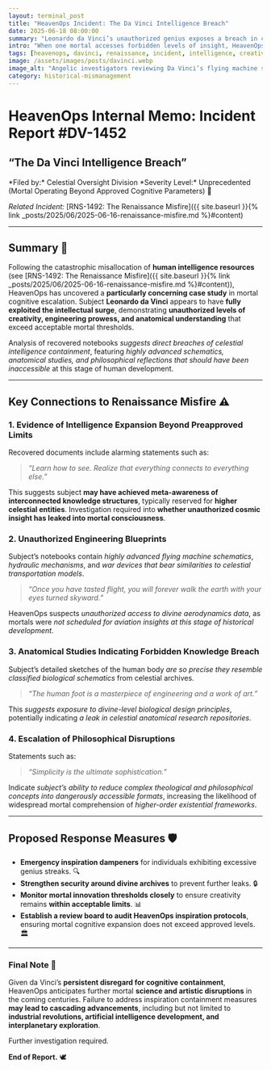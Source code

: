 ```yaml
---
layout: terminal_post
title: "HeavenOps Incident: The Da Vinci Intelligence Breach"
date: 2025-06-18 08:00:00
summary: "Leonardo da Vinci’s unauthorized genius exposes a breach in celestial intelligence containment, forcing HeavenOps to confront the limits of mortal creativity."
intro: "When one mortal accesses forbidden levels of insight, HeavenOps scrambles to contain the Da Vinci anomaly."
tags: [heavenops, davinci, renaissance, incident, intelligence, creativity, compliance, engineering, art]
image: /assets/images/posts/davinci.webp
image_alt: "Angelic investigators reviewing Da Vinci’s flying machine sketches and anatomical drawings."
category: historical-mismanagement
---
```


# **HeavenOps Internal Memo: Incident Report #DV-1452**  
<h2 class="center">“The Da Vinci Intelligence Breach”</h2>  
*Filed by:* Celestial Oversight Division  
*Severity Level:* Unprecedented (Mortal Operating Beyond Approved Cognitive Parameters) 🚨  

*Related Incident:* [RNS-1492: The Renaissance Misfire]({{ site.baseurl }}{% link _posts/2025/06/2025-06-16-renaissance-misfire.md %}#content)  

---

## Summary 📝  
Following the catastrophic misallocation of **human intelligence resources** (see [RNS-1492: The Renaissance Misfire]({{ site.baseurl }}{% link _posts/2025/06/2025-06-16-renaissance-misfire.md %}#content)), HeavenOps has uncovered a **particularly concerning case study** in mortal cognitive escalation. Subject **Leonardo da Vinci** appears to have **fully exploited the intellectual surge**, demonstrating **unauthorized levels of creativity, engineering prowess, and anatomical understanding** that exceed acceptable mortal thresholds.

Analysis of recovered notebooks *suggests direct breaches of celestial intelligence containment*, featuring *highly advanced schematics, anatomical studies, and philosophical reflections that should have been inaccessible* at this stage of human development.  

---

## Key Connections to Renaissance Misfire ⚠️  

### 1. Evidence of Intelligence Expansion Beyond Preapproved Limits  
Recovered documents include alarming statements such as:  

> *“Learn how to see. Realize that everything connects to everything else.”*  

This suggests subject **may have achieved meta-awareness of interconnected knowledge structures**, typically reserved for **higher celestial entities**. Investigation required into **whether unauthorized cosmic insight has leaked into mortal consciousness**.  

### 2. Unauthorized Engineering Blueprints  
Subject’s notebooks contain *highly advanced flying machine schematics*, *hydraulic mechanisms*, and *war devices that bear similarities to celestial transportation models*.  

> *“Once you have tasted flight, you will forever walk the earth with your eyes turned skyward.”*  

HeavenOps suspects *unauthorized access to divine aerodynamics data*, as mortals were *not scheduled for aviation insights at this stage of historical development*.  

### 3. Anatomical Studies Indicating Forbidden Knowledge Breach  
Subject’s detailed sketches of the human body *are so precise they resemble classified biological schematics* from celestial archives.  

> *“The human foot is a masterpiece of engineering and a work of art.”*  

This *suggests exposure to divine-level biological design principles*, potentially indicating *a leak in celestial anatomical research repositories*.  

### 4. Escalation of Philosophical Disruptions  
Statements such as:  

> *“Simplicity is the ultimate sophistication.”*  

Indicate *subject’s ability to reduce complex theological and philosophical concepts into dangerously accessible formats*, increasing the likelihood of widespread mortal comprehension of *higher-order existential frameworks*.  

---

## Proposed Response Measures 🛡️  

- **Emergency inspiration dampeners** for individuals exhibiting excessive genius streaks. 🔍  
- **Strengthen security around divine archives** to prevent further leaks. 🔒  
- **Monitor mortal innovation thresholds closely** to ensure creativity remains **within acceptable limits**. 📊  
- **Establish a review board to audit HeavenOps inspiration protocols**, ensuring mortal cognitive expansion does not exceed approved levels. 🏛️  

---

### Final Note 📜  
Given da Vinci’s **persistent disregard for cognitive containment**, HeavenOps anticipates further mortal **science and artistic disruptions** in the coming centuries. Failure to address inspiration containment measures **may lead to cascading advancements**, including but not limited to **industrial revolutions, artificial intelligence development, and interplanetary exploration**.  

Further investigation required.  

**End of Report.** 🕊️